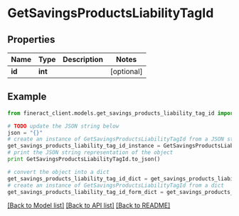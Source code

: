 # GetSavingsProductsLiabilityTagId


## Properties

Name | Type | Description | Notes
------------ | ------------- | ------------- | -------------
**id** | **int** |  | [optional] 

## Example

```python
from fineract_client.models.get_savings_products_liability_tag_id import GetSavingsProductsLiabilityTagId

# TODO update the JSON string below
json = "{}"
# create an instance of GetSavingsProductsLiabilityTagId from a JSON string
get_savings_products_liability_tag_id_instance = GetSavingsProductsLiabilityTagId.from_json(json)
# print the JSON string representation of the object
print GetSavingsProductsLiabilityTagId.to_json()

# convert the object into a dict
get_savings_products_liability_tag_id_dict = get_savings_products_liability_tag_id_instance.to_dict()
# create an instance of GetSavingsProductsLiabilityTagId from a dict
get_savings_products_liability_tag_id_form_dict = get_savings_products_liability_tag_id.from_dict(get_savings_products_liability_tag_id_dict)
```
[[Back to Model list]](../README.md#documentation-for-models) [[Back to API list]](../README.md#documentation-for-api-endpoints) [[Back to README]](../README.md)


